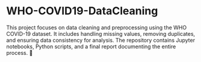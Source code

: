 # WHO-COVID19-DataCleaning
This project focuses on data cleaning and preprocessing using the WHO COVID-19 dataset. It includes handling missing values, removing duplicates, and ensuring data consistency for analysis. The repository contains Jupyter notebooks, Python scripts, and a final report documenting the entire process. 🚀 
